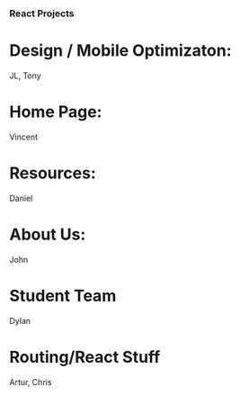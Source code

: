 ### React Projects

# Design / Mobile Optimizaton:
JL, Tony

# Home Page:
Vincent

# Resources:
Daniel

# About Us:
John

# Student Team
Dylan

# Routing/React Stuff
Artur, Chris
